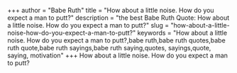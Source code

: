 +++
author = "Babe Ruth"
title = "How about a little noise. How do you expect a man to putt?"
description = "the best Babe Ruth Quote: How about a little noise. How do you expect a man to putt?"
slug = "how-about-a-little-noise-how-do-you-expect-a-man-to-putt?"
keywords = "How about a little noise. How do you expect a man to putt?,babe ruth,babe ruth quotes,babe ruth quote,babe ruth sayings,babe ruth saying,quotes, sayings,quote, saying, motivation"
+++
How about a little noise. How do you expect a man to putt?
